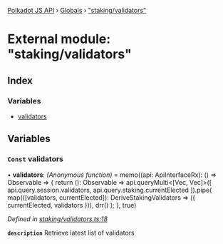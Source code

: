 [Polkadot JS API](../README.md) › [Globals](../globals.md) › ["staking/validators"](_staking_validators_.md)

# External module: "staking/validators"

## Index

### Variables

* [validators](_staking_validators_.md#const-validators)

## Variables

### `Const` validators

• **validators**: *(Anonymous function)* =  memo((api: ApiInterfaceRx): () => Observable<DeriveStakingValidators> => {
  return (): Observable<DeriveStakingValidators> =>
    api.queryMulti<[Vec<AccountId>, Vec<AccountId>]>([
      api.query.session.validators,
      api.query.staking.currentElected
    ]).pipe(
      map(([validators, currentElected]): DeriveStakingValidators => ({
        currentElected, validators
      })),
      drr()
    );
}, true)

*Defined in [staking/validators.ts:18](https://github.com/polkadot-js/api/blob/cba5710fec/packages/api-derive/src/staking/validators.ts#L18)*

**`description`** Retrieve latest list of validators
